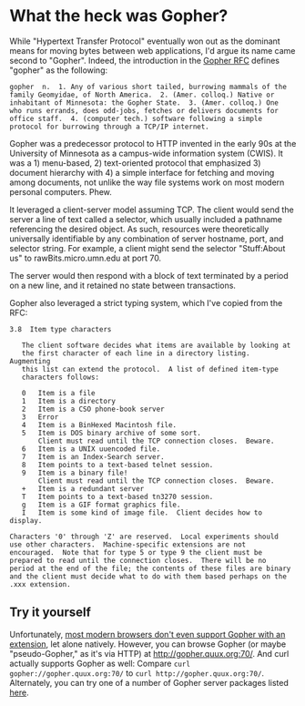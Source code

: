# What the heck was Gopher?

While "Hypertext Transfer Protocol" eventually won out as the dominant means for moving bytes between web applications, I'd argue its name came second to "Gopher". Indeed, the introduction in the [Gopher RFC](https://tools.ietf.org/search/rfc1436) defines "gopher" as the following:

```
gopher  n.  1. Any of various short tailed, burrowing mammals of the
family Geomyidae, of North America.  2. (Amer. colloq.) Native or
inhabitant of Minnesota: the Gopher State.  3. (Amer. colloq.) One
who runs errands, does odd-jobs, fetches or delivers documents for
office staff.  4. (computer tech.) software following a simple
protocol for burrowing through a TCP/IP internet.
```

Gopher was a predecessor protocol to HTTP invented in the early 90s at the University of Minnesota as a campus-wide information system (CWIS). It was a 1) menu-based, 2) text-oriented protocol that emphasized 3) document hierarchy with 4) a simple interface for fetching and moving among documents, not unlike the way file systems work on most modern personal computers. Phew.

It leveraged a client-server model assuming TCP. The client would send the server a line of text called a selector, which usually included a pathname referencing the desired object. As such, resources were theoretically universally identifiable by any combination of server hostname, port, and selector string. For example, a client might send the selector "Stuff:About us" to rawBits.micro.umn.edu at port 70.

The server would then respond with a block of text terminated by a period on a new line, and it retained no state between transactions.

Gopher also leveraged a strict typing system, which I've copied from the RFC:

```
3.8  Item type characters

   The client software decides what items are available by looking at
   the first character of each line in a directory listing.  Augmenting
   this list can extend the protocol.  A list of defined item-type
   characters follows:

   0   Item is a file
   1   Item is a directory
   2   Item is a CSO phone-book server
   3   Error
   4   Item is a BinHexed Macintosh file.
   5   Item is DOS binary archive of some sort.
       Client must read until the TCP connection closes.  Beware.
   6   Item is a UNIX uuencoded file.
   7   Item is an Index-Search server.
   8   Item points to a text-based telnet session.
   9   Item is a binary file!
       Client must read until the TCP connection closes.  Beware.
   +   Item is a redundant server
   T   Item points to a text-based tn3270 session.
   g   Item is a GIF format graphics file.
   I   Item is some kind of image file.  Client decides how to display.

Characters '0' through 'Z' are reserved.  Local experiments should
use other characters.  Machine-specific extensions are not
encouraged.  Note that for type 5 or type 9 the client must be
prepared to read until the connection closes.  There will be no
period at the end of the file; the contents of these files are binary
and the client must decide what to do with them based perhaps on the
.xxx extension.
```

## Try it yourself
Unfortunately, [most modern browsers don't even support Gopher with an extension](https://en.wikipedia.org/wiki/Gopher_(protocol)#Web_browsers), let alone natively.
However, you can browse Gopher (or maybe "pseudo-Gopher," as it's via HTTP) at http://gopher.quux.org:70/. And curl actually supports Gopher as well: Compare `curl gopher://gopher.quux.org:70/` to `curl http://gopher.quux.org:70/`. Alternately, you can try one of a number of Gopher server packages listed [here](https://en.wikipedia.org/wiki/Gopher_(protocol)#Server_software).
